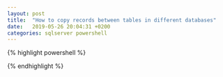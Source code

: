 ```yaml
---
layout: post
title:  "How to copy records between tables in different databases"
date:   2019-05-26 20:04:31 +0200
categories: sqlserver powershell
---
```


{% highlight powershell %}



{% endhighlight %}